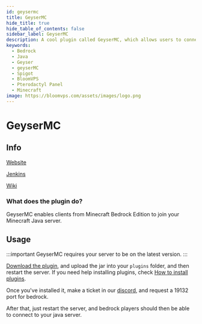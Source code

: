 ```yaml
---
id: geysermc
title: GeyserMC
hide_title: true
hide_table_of_contents: false
sidebar_label: GeyserMC
description: A cool plugin called GeyserMC, which allows users to connect to java servers through the bedrock client. 
keywords:
  - Bedrock
  - Java
  - Geyser
  - geyserMC
  - Spigot
  - BloomVPS
  - Pterodactyl Panel
  - Minecraft
image: https://bloomvps.com/assets/images/logo.png
---
```

# GeyserMC
## Info
[Website](https://geysermc.org/)

[Jenkins](https://ci.nukkitx.com/job/GeyserMC/job/Geyser/job/master/)

[Wiki](https://github.com/GeyserMC/Geyser/wiki)

### What does the plugin do?

GeyserMC enables clients from Minecraft Bedrock Edition to join your Minecraft Java server.

## Usage

:::important
GeyserMC requires your server to be on the latest version. 
:::

[Download the plugin](https://ci.nukkitx.com/job/GeyserMC/job/Geyser/job/master/lastSuccessfulBuild/artifact/bootstrap/spigot/target/Geyser-Spigot.jar), and upload the jar into your `plugins` folder, and then restart the server. If you need help installing plugins, check [How to install plugins](https://docs.bloom.host/plugins). 

Once you've installed it, make a ticket in our [discord](https://discord.com/invite/2QxW8QY), and request a 19132 port for bedrock. 

After that, just restart the server, and bedrock players should then be able to connect to your java server.
